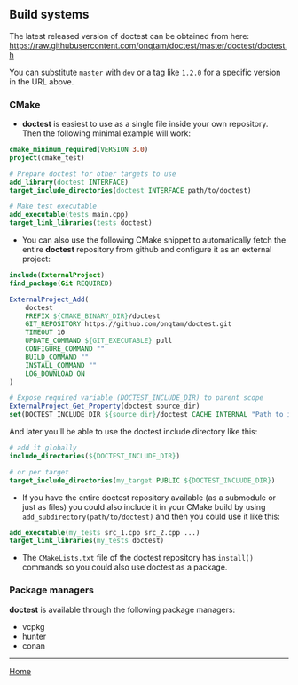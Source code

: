 ## Build systems

The latest released version of doctest can be obtained from here: https://raw.githubusercontent.com/onqtam/doctest/master/doctest/doctest.h

You can substitute ```master``` with ```dev``` or a tag like ```1.2.0``` for a specific version in the URL above.

### CMake

- **doctest** is easiest to use as a single file inside your own repository. Then the following minimal example will work:

```cmake
cmake_minimum_required(VERSION 3.0)
project(cmake_test)

# Prepare doctest for other targets to use
add_library(doctest INTERFACE)
target_include_directories(doctest INTERFACE path/to/doctest)

# Make test executable
add_executable(tests main.cpp)
target_link_libraries(tests doctest)
```

- You can also use the following CMake snippet to automatically fetch the entire **doctest** repository from github and configure it as an external project:

```cmake
include(ExternalProject)
find_package(Git REQUIRED)

ExternalProject_Add(
    doctest
    PREFIX ${CMAKE_BINARY_DIR}/doctest
    GIT_REPOSITORY https://github.com/onqtam/doctest.git
    TIMEOUT 10
    UPDATE_COMMAND ${GIT_EXECUTABLE} pull
    CONFIGURE_COMMAND ""
    BUILD_COMMAND ""
    INSTALL_COMMAND ""
    LOG_DOWNLOAD ON
)

# Expose required variable (DOCTEST_INCLUDE_DIR) to parent scope
ExternalProject_Get_Property(doctest source_dir)
set(DOCTEST_INCLUDE_DIR ${source_dir}/doctest CACHE INTERNAL "Path to include folder for doctest")
```

And later you'll be able to use the doctest include directory like this:

```cmake
# add it globally
include_directories(${DOCTEST_INCLUDE_DIR})

# or per target
target_include_directories(my_target PUBLIC ${DOCTEST_INCLUDE_DIR})
```

- If you have the entire doctest repository available (as a submodule or just as files) you could also include it in your CMake build by using ```add_subdirectory(path/to/doctest)``` and then you could use it like this:

```cmake
add_executable(my_tests src_1.cpp src_2.cpp ...)
target_link_libraries(my_tests doctest)
```

- The ```CMakeLists.txt``` file of the doctest repository has ```install()``` commands so you could also use doctest as a package.

### Package managers

**doctest** is available through the following package managers:

- vcpkg
- hunter
- conan

---

[Home](readme.md#reference)
